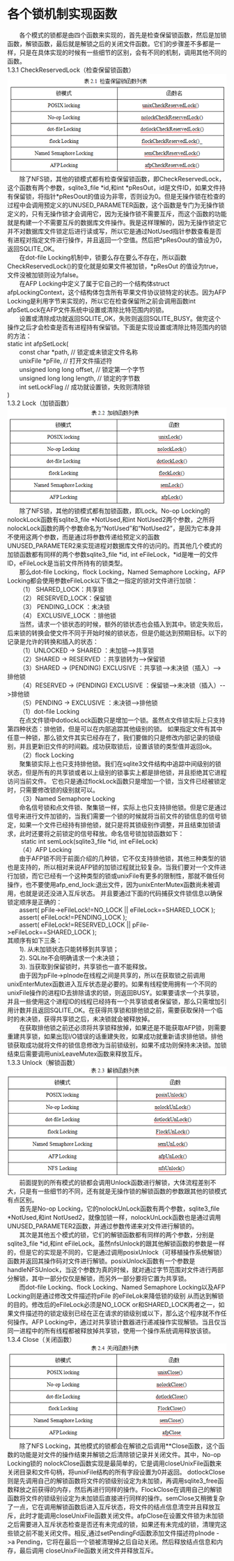 # 各个锁机制实现函数
&nbsp;&nbsp;&nbsp;&nbsp;&nbsp;&nbsp;&nbsp;各个模式的锁都是由四个函数来实现的，首先是检查保留锁函数，然后是加锁函数，解锁函数，最后就是解锁之后的关闭文件函数。它们的步骤差不多都是一样，只是在具体实现的时候有一些细节的区别，会有不同的机制，调用其他不同的函数。<br>
1.3.1 CheckReservedLock（检查保留锁函数）
<img src="p3.png">
&nbsp;&nbsp;&nbsp;&nbsp;&nbsp;&nbsp;&nbsp;除了NFS锁，其他的锁模式都有检查保留锁函数，即CheckReservedLock，这个函数有两个参数，sqlite3\_file \*id,和int \*pResOut，id是文件ID，如果文件持有保留锁，将指针\*pResOout的值设为非零，否则设为0。但是无操作锁在检查的过程中会调用预定义的UNUSED\_PARAMETER函数，这个函数是专门为无操作锁定义的，只有无操作锁才会调用它，因为无操作锁不需要互斥，而这个函数的功能就是构建一个不需要互斥的数据库文件操作。我是这样理解的，因为无操作锁定它并不对数据库文件锁定后进行读或写，所以它是通过NotUsed指针参数查看是否有进程对指定文件进行操作，并且返回一个空值。然后把\*pResOout的值设为0，返回SQLITE\_OK。<br>
&nbsp;&nbsp;&nbsp;&nbsp;&nbsp;&nbsp;&nbsp;在dot-file Locking机制中，锁要么存在要么不存在，所以函数CheckReservedLock()的变化就是如果文件被加锁，\*pResOut 的值设为true，文件没被加锁则设为false。<br>
&nbsp;&nbsp;&nbsp;&nbsp;&nbsp;&nbsp;&nbsp;在AFP Locking中定义了属于它自己的一个结构体struct afpLockingContext，这个结构体包含所有苹果文件协议锁特定的状态。因为AFP Locking是利用字节来实现的，所以它在检查保留所之前会调用函数int afpSetLock在AFP文件系统中设置或清除比特范围内的锁。<br>
&nbsp;&nbsp;&nbsp;&nbsp;&nbsp;&nbsp;&nbsp;设置或清除成功就返回SQLITE\_OK，失败则返回SQLITE\_BUSY。做完这个操作之后才会检查是否有进程持有保留锁。下面是实现设置或清除比特范围内的锁的方法：<br>
static int afpSetLock(<br>
  &nbsp;&nbsp;&nbsp;&nbsp;&nbsp;&nbsp;&nbsp;const char \*path,          // 锁定或未锁定文件名称<br>
  &nbsp;&nbsp;&nbsp;&nbsp;&nbsp;&nbsp;&nbsp;unixFile \*pFile,          // 打开文件描述符<br>
  &nbsp;&nbsp;&nbsp;&nbsp;&nbsp;&nbsp;&nbsp;unsigned long long offset,    // 锁定第一个字节<br>
  &nbsp;&nbsp;&nbsp;&nbsp;&nbsp;&nbsp;&nbsp;unsigned long long length,      // 锁定的字节数<br>
  &nbsp;&nbsp;&nbsp;&nbsp;&nbsp;&nbsp;&nbsp;int setLockFlag                // 成功就设置锁，失败则清除锁<br>
)<br>
1.3.2 Lock（加锁函数）
<img src="p4.png">
&nbsp;&nbsp;&nbsp;&nbsp;&nbsp;&nbsp;&nbsp;除了NFS锁，其他的锁模式都有加锁函数，即Lock。No-op Locking的nolockLock函数有sqlite3\_file \*NotUsed,和int NotUsed2两个参数，之所将nolockLock函数的两个参数命名为“NotUsed”和“NotUsed2”，是因为它本身并不使用这两个参数，而是通过将参数传递给预定义的函数UNUSED\_PARAMETER2来实现进程对数据库文件的访问的。而其他几个模式的加锁函数都有同样的两个参数sqlite3\_file \*id, int eFileLock，\*id是唯一的文件ID，eFileLock是当前文件所持有的锁类型。<br>
&nbsp;&nbsp;&nbsp;&nbsp;&nbsp;&nbsp;&nbsp;那么dot-file Locking，flock Locking，Named Semaphore Locking，AFP Locking都会使用参数eFileLock以下值之一指定的锁对文件进行加锁：<br>
&nbsp;&nbsp;&nbsp;&nbsp;&nbsp;&nbsp;&nbsp;（1） SHARED\_LOCK：共享锁<br>
&nbsp;&nbsp;&nbsp;&nbsp;&nbsp;&nbsp;&nbsp;（2） RESERVED\_LOCK：保留锁<br>
&nbsp;&nbsp;&nbsp;&nbsp;&nbsp;&nbsp;&nbsp;（3） PENDING\_LOCK ：未决锁<br>
&nbsp;&nbsp;&nbsp;&nbsp;&nbsp;&nbsp;&nbsp;（4） EXCLUSIVE\_LOCK ：排他锁<br>
&nbsp;&nbsp;&nbsp;&nbsp;&nbsp;&nbsp;&nbsp;当然，请求一个锁状态的时候，额外的锁状态也会插入到其中。锁定失败后，后来锁的转换会使文件不同于开始时候的锁状态，但是仍能达到预期目标。以下的记录是允许的转换和插入的状态：<br>
&nbsp;&nbsp;&nbsp;&nbsp;&nbsp;&nbsp;&nbsp;（1）UNLOCKED -> SHARED ：未加锁-->共享锁<br>
&nbsp;&nbsp;&nbsp;&nbsp;&nbsp;&nbsp;&nbsp;（2）SHARED -> RESERVED  ：共享锁转为-->保留锁<br>
&nbsp;&nbsp;&nbsp;&nbsp;&nbsp;&nbsp;&nbsp;（3）SHARED -> (PENDING) EXCLUSIVE ：共享锁-->未决锁（插入）-->排他锁<br>
&nbsp;&nbsp;&nbsp;&nbsp;&nbsp;&nbsp;&nbsp;（4）RESERVED -> (PENDING)  EXCLUSIVE ：保留锁-->未决锁（插入）-->排他锁<br>
&nbsp;&nbsp;&nbsp;&nbsp;&nbsp;&nbsp;&nbsp;（5）PENDING -> EXCLUSIVE ：未决锁-->排他锁<br>
&nbsp;&nbsp;&nbsp;&nbsp;&nbsp;&nbsp;&nbsp;（1）dot-file Locking<br>
&nbsp;&nbsp;&nbsp;&nbsp;&nbsp;&nbsp;&nbsp;在点文件锁中dotlockLock函数只是增加一个锁。虽然点文件锁实际上只支持第四种状态：排他锁，但是可以在内部追踪其他级别的锁。 如果指定文件有其中任意一种锁，那么锁文件其实已经存在了，我们要做的只是修改内部记录的锁级别，并且更新旧文件的时间戳。成功获取锁后，设置该锁的类型值并返回ok。<br>
&nbsp;&nbsp;&nbsp;&nbsp;&nbsp;&nbsp;&nbsp;（2）flock Locking<br>
&nbsp;&nbsp;&nbsp;&nbsp;&nbsp;&nbsp;&nbsp;聚集锁实际上也只支持排他锁。我们在sqlite3文件结构中追踪中间级别的锁状态，但是所有的共享锁或者以上级别的锁事实上都是排他锁，并且拒绝其它进程访问当前文件。
它也只是通过flockLock函数只是增加一个锁，当文件已经被锁定时，只需要修改锁的级别就可以。<br>
&nbsp;&nbsp;&nbsp;&nbsp;&nbsp;&nbsp;&nbsp;（3）Named Semaphore Locking<br>
&nbsp;&nbsp;&nbsp;&nbsp;&nbsp;&nbsp;&nbsp;命名信号锁和点文件锁、聚集锁一样，实际上也只支持排他锁。但是它是通过信号来进行文件加锁的，当我们需要一个锁的时候就将当前文件的锁信息的信号锁定，如果一个文件已经持有排他锁，就只是将其锁级别作调整，并且结束加锁请求，此时还要将之前锁定的信号释放。命名信号锁加锁函数如下：<br>
&nbsp;&nbsp;&nbsp;&nbsp;&nbsp;&nbsp;&nbsp;	static int semLock(sqlite3\_file \*id, int eFileLock)<br>
&nbsp;&nbsp;&nbsp;&nbsp;&nbsp;&nbsp;&nbsp;（4）AFP Locking<br>
&nbsp;&nbsp;&nbsp;&nbsp;&nbsp;&nbsp;&nbsp;由于AFP锁不同于前面介绍的几种锁，它不仅支持排他锁，其他三种类型的锁也是支持的，所以相对来说AFP锁的加锁过程就比较复杂。当我们要对一个文件进行加锁，而它已经有一个这种类型的锁或unixFile有更多的限制性，那就不做任何操作，也不要使用afp\_end\_lock:退出文件，因为unixEnterMutex函数尚未被调用，也就是说还没进入互斥状态。 并且要通过下面的代码捕获文件锁信息以确保锁定顺序是正确的：<br>
  &nbsp;&nbsp;&nbsp;&nbsp;&nbsp;&nbsp;&nbsp;assert( pFile->eFileLock!=NO\_LOCK || eFileLock==SHARED\_LOCK );<br>
  &nbsp;&nbsp;&nbsp;&nbsp;&nbsp;&nbsp;&nbsp;assert( eFileLock!=PENDING_LOCK );<br>
  &nbsp;&nbsp;&nbsp;&nbsp;&nbsp;&nbsp;&nbsp;assert( eFileLock!=RESERVED\_LOCK || pFile->eFileLock==SHARED\_LOCK );<br>
其顺序有如下三条：<br>
&nbsp;&nbsp;&nbsp;&nbsp;&nbsp;&nbsp;&nbsp;1). 从未加锁状态只能转移到共享锁；<br>
&nbsp;&nbsp;&nbsp;&nbsp;&nbsp;&nbsp;&nbsp;2). SQLite不会明确请求一个未决锁；<br>
&nbsp;&nbsp;&nbsp;&nbsp;&nbsp;&nbsp;&nbsp;3). 当获取到保留锁时，共享锁也一直不能释放。<br>
&nbsp;&nbsp;&nbsp;&nbsp;&nbsp;&nbsp;&nbsp;由于因为pFile->pInode在线程之间是共享的，所以在获取锁之前调用unixEnterMutex函数进入互斥状态是必要的。如果有线程使用拥有一个不同的unixFile操作的进程ID去排除请求的锁，则返回BUSY。如果要请求一个共享锁，并且一些使用这个进程ID的线程已经持有一个共享锁或者保留锁，那么只需增加引用计数并且返回SQLITE\_OK。在获得共享锁和排他锁之前，需要获取保持一个临时的未决锁，获得共享锁之后，未决锁就会被释放掉。<br>
&nbsp;&nbsp;&nbsp;&nbsp;&nbsp;&nbsp;&nbsp;在获取排他锁之前还必须将共享锁释放掉，如果还是不能获取AFP锁，则需要重建共享锁，如果出现I/O错误的话重建失败，如果成功就重新请求排他锁。排他锁获取成功就将文件的锁信息修改为当前锁级别，如果不成功则保持未决锁。加锁结束后需要调用unixLeaveMutex函数来释放互斥。<br>
1.3.3 Unlock（解锁函数）
<img src="p5.png">
&nbsp;&nbsp;&nbsp;&nbsp;&nbsp;&nbsp;&nbsp;前面提到的所有模式的锁都会调用Unlock函数进行解锁，大体流程差别不大，只是有一些细节的不同，还有就是无操作锁的解锁函数的参数跟其他的锁模式有点区别。<br>
&nbsp;&nbsp;&nbsp;&nbsp;&nbsp;&nbsp;&nbsp;首先是No-op Locking，它的nolockUnLock函数有两个参数，sqlite3\_file \*NotUsed,和int NotUsed2，就像加锁一样，nolockUnLock函数也是通过调用UNUSED\_PARAMETER2函数，并通过参数传递来对文件进行解锁的。<br>
&nbsp;&nbsp;&nbsp;&nbsp;&nbsp;&nbsp;&nbsp;其次是其他五个模式的锁，它们的解锁函数都有同样的两个参数，分别是sqlite3_file \*id,和int eFileLock。虽然nfsUnlock的跟其他解锁函数的参数是一样的，但是它的实现是不同的，它是通过调用posixUnlock（可移植操作系统解锁）函数并返回其操作码对文件进行解锁。posixUnlock函数有一个参数是handleNFSUnlock，当这个参数为真的时候，就对通过字节范围对文件进行两部分解锁，其中一部分仅仅是解锁，而另外一部分要将它置为共享锁。<br>
&nbsp;&nbsp;&nbsp;&nbsp;&nbsp;&nbsp;&nbsp;而dot-file Locking、flock Locking、Named Semaphore Locking以及AFP Locking则是通过修改文件描述符pFile 的eFileLok来降低锁的级别 从而达到解锁的目的。修改后的eFileLock必须是NO\_LOCK or和SHARED_LOCK两者之一，如果文件描述符的锁定级别已经在正在请求的锁级别或以下，那么这个程序就不作任何操作。AFP Locking中，通过对共享锁计数器进行递减操作实现解锁。当且仅当同一进程中的所有线程都被释放掉共享锁，使用一个操作系统调用释放该锁。<br>
1.3.4 Close（关闭函数）
<img src="p6.png">
&nbsp;&nbsp;&nbsp;&nbsp;&nbsp;&nbsp;&nbsp;除了NFS Locking，其他模式的锁都会在解锁之后调用**Close函数，这个函数的功能是对文件的操作结束并解锁之后清除锁记录并关闭文件。其中，No-op Locking锁的 nolockClose函数实现是最简单的，它是调用closeUnixFile函数来关闭目录和文件句柄，将unixFile结构的所有字段设置为0并返回。 dotlockClose则是先调用自己的解锁函数将文件的锁级别设定为未加锁，再调用sqlite3_free函数释放之前获得的内存，然后再进行同样的操作。FlockClose在调用自己的解锁函数将文件的锁级别设定为未加锁后直接进行同样的操作。semClose又稍微复杂了一点，它在调用解锁函数后进入互斥状态，将文件的结点信息清空并且释放互斥，此时才能调用closeUnixFile函数关闭文件。afpClose在设置文件锁为未加锁之后需要进入互斥状态检查是否还有未完成的锁，如果还有未完成的锁，清理完这些锁之前不能关闭文件。相反,通过setPendingFd函数添加文件描述符pInode - >a Pending，它将在最后一个锁被清理掉之后自动关闭。然后释放结点信息和内存，最后调用 closeUnixFile函数关闭文件并释放互斥。
